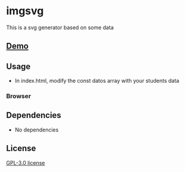 # imgsvg
This is a svg generator based on some data

## [Demo](https://fabianp60.github.io/ImgSvg/)

## Usage
- In index.html, modify the const datos array with your students data

### Browser

## Dependencies
- No dependencies

## License
[GPL-3.0 license](https://github.com/fabianp60/tiffviewer/blob/main/LICENSE)